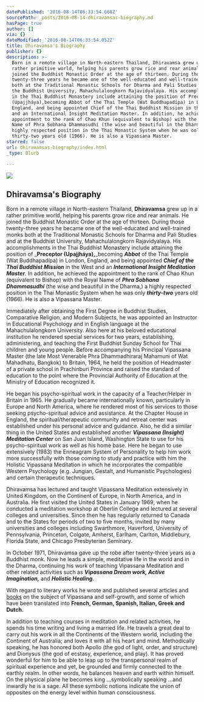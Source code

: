 ```yaml
---
datePublished: '2016-08-14T06:33:54.668Z'
sourcePath: _posts/2016-08-14-dhiravamsas-biography.md
hasPage: true
author: []
via: {}
dateModified: '2016-08-14T06:33:54.052Z'
title: Dhiravamsa's Biography
publisher: {}
description: >-
  Born in a remote village in North-eastern Thailand, Dhiravamsa grew up in a
  rather primitive world, helping his parents grow rice and rear animals. He
  joined the Buddhist Monastic Order at the age of thirteen. During those
  twenty-three years he became one of the well-educated and well-trained monks
  both at the Traditional Monastic Schools for Dharma and Pali Studies and at
  the Buddhist University, Mahachulalongkorn Rajavidyalaya. His accomplishments
  in the Thai Buddhist Monastery include attaining the position of Preceptor
  (Upajjháya),becoming Abbot of the Thai Temple (Wat Buddhapadípa) in London,
  England, and being appointed Chief of the Thai Buddhist Mission in the West
  and an International Insight Meditation Master. In addition, he achieved the
  appointment to the rank of Chao Khun (equivalent to Bishop) with the Royal
  Name of Phra Sobhana Dhammasudhí (the wise and beautiful in the Dharma,) a
  highly respected position in the Thai Monastic System when he was only
  thirty-two years old (1966). He is also a Vipassana Master.
starred: false
url: dhiravamsas-biography/index.html
_type: Blurb

---
```

![](https://the-grid-user-content.s3-us-west-2.amazonaws.com/c5d2db2d-5c58-4ccf-9bb9-34153f502cfe.jpg)

## Dhiravamsa's Biography

Born in a remote village in North-eastern Thailand, **Dhiravamsa** grew up in a rather primitive world, helping his parents grow rice and rear animals. He joined the Buddhist Monastic Order at the age of thirteen. During those twenty-three years he became one of the well-educated and well-trained monks both at the Traditional Monastic Schools for Dharma and Pali Studies and at the Buddhist University, Mahachulalongkorn Rajavidyalaya. His accomplishments in the Thai Buddhist Monastery include attaining the position of _**Preceptor (Upajjháya),**_becoming _**Abbot**_ of the Thai Temple (Wat Buddhapadípa) in London, England, and being appointed _**Chief of the Thai Buddhist Mission**_ in the West and an _**International Insight Meditation Master**._ In addition, he achieved the appointment to the rank of Chao Khun (equivalent to Bishop) with the Royal Name of _**Phra Sobhana Dhammasudhí**_ (the wise and beautiful in the Dharma,) a highly respected position in the Thai Monastic System when he was only _**thirty-two**_ years old (1966). He is also a Vipassana Master.

Immediately after obtaining the First Degree in Buddhist Studies, Comparative Religion, and Modern Subjects, he was appointed an Instructor in Educational Psychology and in English language at the Mahachulalongkorn University. Also here at his beloved educational institution he rendered special services for two years, establishing, administering, and teaching the First Buddhist Sunday School for Thai children and young people. Before accompanying his Principal Vipassana Master (the late Most Venerable Phra Dhammadhiraraj Mahamuni of Wat Mahadhatu, Bangkok) to Britain, 1964, he held the position of Headmaster of a private school in Prachinburi Province and raised the standard of education to the point where the Provincial Authority of Education at the Ministry of Education recognized it.

He began his psycho-spiritual work in the capacity of a Teacher/Helper in Britain in 1965\. He gradually became internationally known, particularly in Europe and North America, where he rendered most of his services to those seeking psycho-spiritual advice and assistance. At the Chapter House in England, the spiritual/therapeutic community and retreat center was established under his personal advice and guidance. Also, he did a similar thing in the United States and established another _**Vipassana (Insight) Meditation Center**_ on San Juan Island, Washington State to use for his psycho-spiritual work as well as his home base. Here he began to use extensively (1983) the Enneagram System of Personality to help him work more successfully with those coming to study and practice with him the Holistic Vipassana Meditation in which he incorporates the compatible Western Psychology (e.g. Jungian, Gestalt, and Humanistic Psychologies) and certain therapeutic techniques.

Dhiravamsa has lectured and taught Vipassana Meditation extensively in United Kingdom, on the Continent of Europe, in North America, and in Australia. He first visited the United States in January 1969, when he conducted a meditation workshop at Oberlin College and lectured at several colleges and universities. Since then he has regularly returned to Canada and to the States for periods of two to five months, invited by many universities and colleges including Swarthmore, Haverford, University of Pennsylvania, Princeton, Colgate, Amherst, Earlham, Carlton, Middlebury, Florida State, and Chicago Presbyterian Seminary.

In October 1971, Dhiravamsa gave up the robe after twenty-three years as a Buddhist monk. Now he leads a simple, meditative life in the world and in the Dharma, continuing his work of teaching Vipassana Meditation and other related activities such as _**Vipassana Dream work, Active Imagination,**_ and _**Holistic Healing**_.

With regard to literary works he wrote and published several articles and [books][0] on the subject of Vipassana and self-growth, and some of which have been translated into **French, German, Spanish, Italian, Greek and Dutch.**

In addition to teaching courses in meditation and related activities, he spends his time writing and living a married life. He travels a great deal to carry out his work in all the Continents of the Western world, including the Continent of Australia; and loves it with all his heart and mind. Methodically speaking, he has honored both Apollo (the god of light, order, and structure) and Dionysus (the god of ecstasy, experience, and play). It has proved wonderful for him to be able to leap up to the transpersonal realm of spiritual experience and yet, be grounded and firmly connected to the earthly realm. In other words, he balances heaven and earth within himself. On the physical plane he becomes king ...symbolically speaking ...and inwardly he is a sage. All these symbolic notions indicate the union of opposites on the energy level within human consciousness.

[0]: http://www.dhiravamsa.com/espa%C3%B1ol/libros/ "Libros"